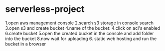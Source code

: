 # serverless-project

1.open aws management console
2.search s3 storage in console search
3.open s3 and create bucket 4.name of the bucket:
4.click on acl's enabled 6.create bucket
5.open the created bucket in the console and add folder into the bucket 8.now wait for uploading
6. static web hosting and run the bucket in a browser
